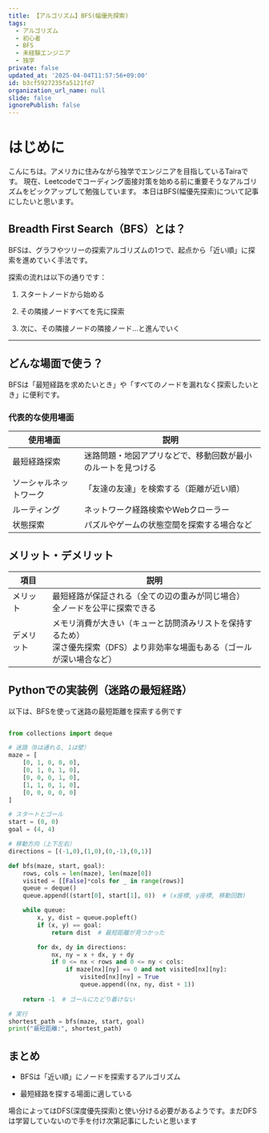 ```yaml
---
title: 【アルゴリズム】BFS(幅優先探索)
tags:
  - アルゴリズム
  - 初心者
  - BFS
  - 未経験エンジニア
  - 独学
private: false
updated_at: '2025-04-04T11:57:56+09:00'
id: b3cf5927235fa5121fd7
organization_url_name: null
slide: false
ignorePublish: false
---
```

# はじめに

こんにちは。アメリカに住みながら独学でエンジニアを目指しているTairaです。
現在、Leetcodeでコーディング面接対策を始める前に重要そうなアルゴリズムをピックアップして勉強しています。
本日はBFS(幅優先探索)について記事にしたいと思います。


## Breadth First Search（BFS）とは？

BFSは、グラフやツリーの探索アルゴリズムの1つで、起点から「近い順」に探索を進めていく手法です。

探索の流れは以下の通りです：

1. スタートノードから始める

2. その隣接ノードすべてを先に探索

3. 次に、その隣接ノードの隣接ノード…と進んでいく

---

## どんな場面で使う？
BFSは「最短経路を求めたいとき」や「すべてのノードを漏れなく探索したいとき」に便利です。


### 代表的な使用場面

| 使用場面               | 説明                                                         | 
| ---------------------- | ------------------------------------------------------------ | 
| 最短経路探索           | 迷路問題・地図アプリなどで、移動回数が最小のルートを見つける | 
| ソーシャルネットワーク | 「友達の友達」を検索する（距離が近い順）                     | 
| ルーティング           | ネットワーク経路検索やWebクローラー                          | 
| 状態探索               | パズルやゲームの状態空間を探索する場合など                   | 


## メリット・デメリット
| 項目       | 説明                                                                                                                            | 
| ---------- | ------------------------------------------------------------------------------------------------------------------------------- | 
| メリット   | 最短経路が保証される（全ての辺の重みが同じ場合）<br>全ノードを公平に探索できる                                                  | 
| デメリット | メモリ消費が大きい（キューと訪問済みリストを保持するため）<br>深さ優先探索（DFS）より非効率な場面もある（ゴールが深い場合など） | 


## Pythonでの実装例（迷路の最短経路）
以下は、BFSを使って迷路の最短距離を探索する例です

```python

from collections import deque

# 迷路（0は通れる, 1は壁）
maze = [
    [0, 1, 0, 0, 0],
    [0, 1, 0, 1, 0],
    [0, 0, 0, 1, 0],
    [1, 1, 0, 1, 0],
    [0, 0, 0, 0, 0]
]

# スタートとゴール
start = (0, 0)
goal = (4, 4)

# 移動方向（上下左右）
directions = [(-1,0),(1,0),(0,-1),(0,1)]

def bfs(maze, start, goal):
    rows, cols = len(maze), len(maze[0])
    visited = [[False]*cols for _ in range(rows)]
    queue = deque()
    queue.append((start[0], start[1], 0))  # (x座標, y座標, 移動回数)

    while queue:
        x, y, dist = queue.popleft()
        if (x, y) == goal:
            return dist  # 最短距離が見つかった

        for dx, dy in directions:
            nx, ny = x + dx, y + dy
            if 0 <= nx < rows and 0 <= ny < cols:
                if maze[nx][ny] == 0 and not visited[nx][ny]:
                    visited[nx][ny] = True
                    queue.append((nx, ny, dist + 1))
    
    return -1  # ゴールにたどり着けない

# 実行
shortest_path = bfs(maze, start, goal)
print("最短距離:", shortest_path)
```


## まとめ

* BFSは「近い順」にノードを探索するアルゴリズム

* 最短経路を探する場面に適している

場合によってはDFS(深度優先探索)と使い分ける必要があるようです。まだDFSは学習していないので手を付け次第記事にしたいと思います



